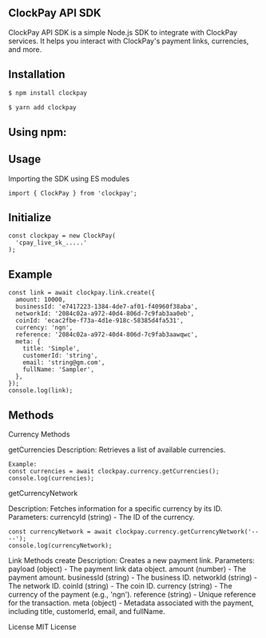 ## ClockPay API SDK
ClockPay API SDK is a simple Node.js SDK to integrate with ClockPay services. It helps you interact with ClockPay's payment links, currencies, and more.

## Installation
```bash
$ npm install clockpay
```

```bash
$ yarn add clockpay
```
## Using npm:


## Usage
Importing the SDK using ES modules

```
import { ClockPay } from 'clockpay';
```

## Initialize 
```
const clockpay = new ClockPay(
  'cpay_live_sk_.....'
);
```

## Example
```
const link = await clockpay.link.create({
  amount: 10000,
  businessId: 'e7417223-1384-4de7-af01-f40960f38aba',
  networkId: '2084c02a-a972-40d4-806d-7c9fab3aa0eb',
  coinId: 'ecac2fbe-f73a-4d1e-918c-58385d4fa531',
  currency: 'ngn',
  reference: '2084c02a-a972-40d4-806d-7c9fab3aawqwc',
  meta: {
    title: 'Simple',
    customerId: 'string',
    email: 'string@gm.com',
    fullName: 'Sampler',
  },
});
console.log(link);
```

## Methods
Currency Methods

getCurrencies
Description: Retrieves a list of available currencies.
```
Example:
const currencies = await clockpay.currency.getCurrencies();
console.log(currencies);
```

getCurrencyNetwork

Description: Fetches information for a specific currency by its ID.
Parameters:
currencyId (string) - The ID of the currency.
```
const currencyNetwork = await clockpay.currency.getCurrencyNetwork('----');
console.log(currencyNetwork);
```

Link Methods
create
Description: Creates a new payment link.
Parameters:
payload (object) - The payment link data object.
amount (number) - The payment amount.
businessId (string) - The business ID.
networkId (string) - The network ID.
coinId (string) - The coin ID.
currency (string) - The currency of the payment (e.g., 'ngn').
reference (string) - Unique reference for the transaction.
meta (object) - Metadata associated with the payment, including title, customerId, email, and fullName.

License
MIT License
